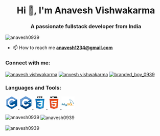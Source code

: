 <h1 align="center">Hi 👋, I'm Anavesh Vishwakarma</h1>
<h3 align="center">A passionate fullstack developer from India</h3>

<p align="left"> <img src="https://komarev.com/ghpvc/?username=anavesh0939&label=Profile%20views&color=0e75b6&style=flat" alt="anavesh0939" /> </p>

- 📫 How to reach me **anavesh1234@gmail.com**

<h3 align="left">Connect with me:</h3>
<p align="left">
<a href="https://linkedin.com/in/anavesh vishwakarma" target="blank"><img align="center" src="https://raw.githubusercontent.com/rahuldkjain/github-profile-readme-generator/master/src/images/icons/Social/linked-in-alt.svg" alt="anavesh vishwakarma" height="30" width="40" /></a>
<a href="https://fb.com/anvesh vishwakarma" target="blank"><img align="center" src="https://raw.githubusercontent.com/rahuldkjain/github-profile-readme-generator/master/src/images/icons/Social/facebook.svg" alt="anvesh vishwakarma" height="30" width="40" /></a>
<a href="https://instagram.com/branded_boy_0939" target="blank"><img align="center" src="https://raw.githubusercontent.com/rahuldkjain/github-profile-readme-generator/master/src/images/icons/Social/instagram.svg" alt="branded_boy_0939" height="30" width="40" /></a>
</p>

<h3 align="left">Languages and Tools:</h3>
<p align="left"> <a href="https://www.cprogramming.com/" target="_blank" rel="noreferrer"> <img src="https://raw.githubusercontent.com/devicons/devicon/master/icons/c/c-original.svg" alt="c" width="40" height="40"/> </a> <a href="https://www.w3schools.com/cpp/" target="_blank" rel="noreferrer"> <img src="https://raw.githubusercontent.com/devicons/devicon/master/icons/cplusplus/cplusplus-original.svg" alt="cplusplus" width="40" height="40"/> </a> <a href="https://www.w3schools.com/css/" target="_blank" rel="noreferrer"> <img src="https://raw.githubusercontent.com/devicons/devicon/master/icons/css3/css3-original-wordmark.svg" alt="css3" width="40" height="40"/> </a> <a href="https://www.w3.org/html/" target="_blank" rel="noreferrer"> <img src="https://raw.githubusercontent.com/devicons/devicon/master/icons/html5/html5-original-wordmark.svg" alt="html5" width="40" height="40"/> </a> <a href="https://www.mysql.com/" target="_blank" rel="noreferrer"> <img src="https://raw.githubusercontent.com/devicons/devicon/master/icons/mysql/mysql-original-wordmark.svg" alt="mysql" width="40" height="40"/> </a> </p>

<p><img align="left" src="https://github-readme-stats.vercel.app/api/top-langs?username=anavesh0939&show_icons=true&locale=en&layout=compact" alt="anavesh0939" /></p>

<p>&nbsp;<img align="center" src="https://github-readme-stats.vercel.app/api?username=anavesh0939&show_icons=true&locale=en" alt="anavesh0939" /></p>

<p><img align="center" src="https://github-readme-streak-stats.herokuapp.com/?user=anavesh0939&" alt="anavesh0939" /></p>

